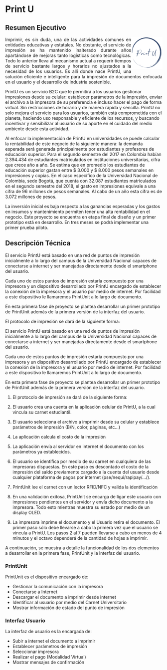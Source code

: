 <!DOCTYPE html>

# Print U

## Resumen Ejecutivo
<img align="right" width="100" heigth="100" src="PrintU.png">
<p style="text-align: justify;">
Imprimir, es sin duda, una de las actividades comunes en entidades educativas y estatales. No obstante, el servicio de impresión se ha mantenido inalterado durante años apartándose de mejoras tanto logísticas como tecnológicas. Todo lo anterior lleva al mecanismo actual a requerir tiempos de servicio bastante largos y horarios no ajustados a la necesidad de los usuarios. Es allí donde nace PrintU, una solución eficiente e inteligente para la impresión de documentos enfocada en el usuario y el desarrollo de industria sostenible. 
</p>
PrintU es un servicio B2C que le permitirá a los usuarios gestionar impresiones desde su celular: establecer parámetros de la impresión, enviar el archivo a la impresora de su preferencia e incluso hacer el pago de forma virtual. Sin restricciones de horario y de manera rápida y sencilla. PrintU no solo mejora el servicio para los usuarios, también está comprometida con el planeta, haciendo uso responsable y eficiente de los recursos, y buscando incentivar y sensibilizar al usuario de su aporte en el cuidado del medio ambiente desde esta actividad.

Al enfocar la implementación de PrintU en universidades se puede calcular la rentabilidad de este negocio de la siguiente manera: la demanda esperada será generada principalmente por estudiantes y profesores de educación superior. Para el segundo semestre del 2017 en Colombia habían 2.394.434 de estudiantes matriculados en instituciones universitarias, cifra que crece año a año. Se estima que en promedio los estudiantes de educación superior gastan entre $ 3.000 y $ 8.000 pesos semanales en impresiones y copias. En el caso específico de la Universidad Nacional de Colombia, sede Bogotá, que cuenta con 32.087 estudiantes matriculados en el segundo semestre del 2018, el gasto en impresiones equivale a una cifra de 96 millones de pesos semanales. Al cabo de un año esta cifra es de 3.072 millones de pesos.

La inversión inicial es baja respecto a las ganancias esperadas y los gastos en insumos y mantenimiento permiten tener una alta rentabilidad en el negocio. Este proyecto se encuentra en etapa final de diseño y un primer prototipo está en desarrollo. En tres meses se podrá implementar una primer prueba piloto.

## Descripción Técnica

El servicio PrintU está basado en una red de puntos de impresión  inicialmente a lo largo del campus de la Universidad Nacional capaces de conectarse a internet y ser manejadas directamente desde el smartphone del usuario.

Cada uno de estos puntos de impresión estaría compuesto por una impresora y un dispositivo desarrollado por PrintU encargado de establecer la conexión de la impresora y el usuario por medio de internet. Por facilidad a este dispositivo le llamaremos PrintUnit a lo largo de documento.

En esta primera fase de proyecto se plantea desarrollar un primer prototipo de PrintUnit además de la primera versión de la interfaz del usuario.

El protocolo de impresión se dará de la siguiente forma:

El servicio PrintU está basado en una red de puntos de impresión  inicialmente a lo largo del campus de la Universidad Nacional capaces de conectarse a internet y ser manejadas directamente desde el smartphone del usuario.

Cada uno de estos puntos de impresión estaría compuesto por una impresora y un dispositivo desarrollado por PrintU encargado de establecer la conexión de la impresora y el usuario por medio de internet. Por facilidad a este dispositivo le llamaremos PrintUnit a lo largo de documento.

En esta primera fase de proyecto se plantea desarrollar un primer prototipo de PrintUnit además de la primera versión de la interfaz del usuario.

  1. El protocolo de impresión se dará de la siguiente forma:

  2. El usuario crea una cuenta en la aplicación celular de PrintU, a la cual vincula su carnet estudiantil.
  3. El usuario selecciona el archivo a imprimir desde su celular y establece parámetros de impresión (B/N, color, páginas, etc...)
  4. La aplicación calcula el costo de la impresión
  5. La aplicación envía al servidor en internet el documento con los parámetros ya establecidos.
  6. El usuario se identifica por medio de su carnet en cualquiera de las impresoras dispuestas. En este paso es descontado el costo de la impresión del saldo previamente cargado a la cuenta del usuario desde cualquier plataforma de pagos por internet (pse/nequi/rapipay/.../).
  7. PrintUnit lee el carnet con un lector RFID/NFC y valida la identificación
  8. En una validación exitosa, PrintUnit se encarga de ligar este usuario con impresiones pendientes en el servidor y envía dicho documento a la impresora. Todo esto mientras muestra su estado por medio de un display OLED.    
  9. La impresora imprime el documento y el Usuario retira el documento.
El primer paso sólo debe llevarse a cabo la primera vez que el usuario se vincula a PrintU. Los pasos 2 al 7 pueden llevarse a cabo en menos de 4 minutos y el octavo dependerá de la cantidad de hojas a imprimir.

A continuación, se muestra a detalle la funcionalidad de los dos elementos a desarrollar en la primera fase, PrintUnit y la interfaz del usuario.

### PrintUnit

PrintUnit es el dispositivo encargado de:

  - Gestionar la comunicación con la impresora
  - Conectarse a Internet
  - Descargar el documento a imprimir desde internet
  - Identificar al usuario por medio del Carnet Universitario
  - Mostrar información de estado del punto de impresión
### Interfaz Usuario

La interfaz de usuario es la encargada de:

  - Subir a internet el documento a imprimir
  - Establecer parámetros de impresión
  - Seleccionar impresora
  - Realizar el pago (Modalidad Virtual)
  - Mostrar mensajes de confirmación

